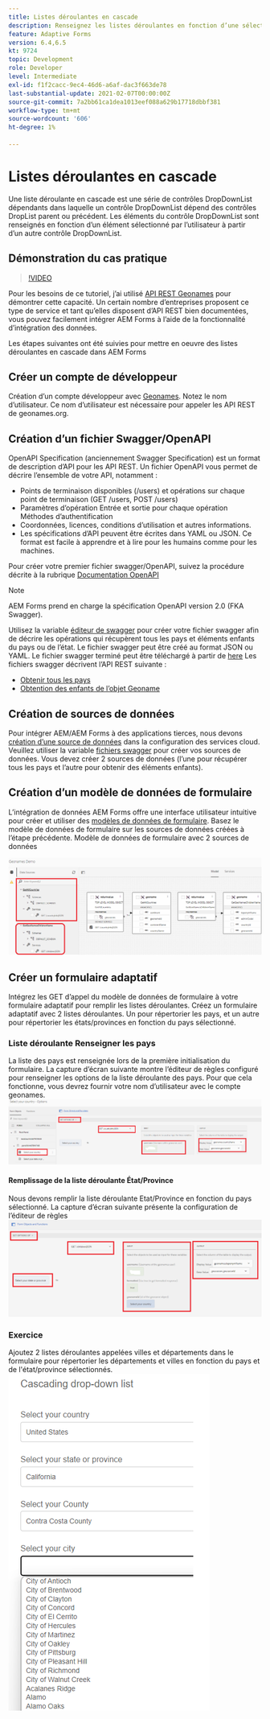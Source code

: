 ```yaml
---
title: Listes déroulantes en cascade
description: Renseignez les listes déroulantes en fonction d’une sélection précédente de liste déroulante.
feature: Adaptive Forms
version: 6.4,6.5
kt: 9724
topic: Development
role: Developer
level: Intermediate
exl-id: f1f2cacc-9ec4-46d6-a6af-dac3f663de78
last-substantial-update: 2021-02-07T00:00:00Z
source-git-commit: 7a2bb61ca1dea1013eef088a629b17718dbbf381
workflow-type: tm+mt
source-wordcount: '606'
ht-degree: 1%

---
```


# Listes déroulantes en cascade

Une liste déroulante en cascade est une série de contrôles DropDownList dépendants dans laquelle un contrôle DropDownList dépend des contrôles DropList parent ou précédent. Les éléments du contrôle DropDownList sont renseignés en fonction d’un élément sélectionné par l’utilisateur à partir d’un autre contrôle DropDownList.

## Démonstration du cas pratique

>[!VIDEO](https://video.tv.adobe.com/v/340344?quality=9&learn=on)

Pour les besoins de ce tutoriel, j’ai utilisé [API REST Geonames](http://api.geonames.org/) pour démontrer cette capacité.
Un certain nombre d’entreprises proposent ce type de service et tant qu’elles disposent d’API REST bien documentées, vous pouvez facilement intégrer AEM Forms à l’aide de la fonctionnalité d’intégration des données.

Les étapes suivantes ont été suivies pour mettre en oeuvre des listes déroulantes en cascade dans AEM Forms

## Créer un compte de développeur

Création d’un compte développeur avec [Geonames](https://www.geonames.org/login). Notez le nom d’utilisateur. Ce nom d’utilisateur est nécessaire pour appeler les API REST de geonames.org.

## Création d’un fichier Swagger/OpenAPI

OpenAPI Specification (anciennement Swagger Specification) est un format de description d’API pour les API REST. Un fichier OpenAPI vous permet de décrire l’ensemble de votre API, notamment :

* Points de terminaison disponibles (/users) et opérations sur chaque point de terminaison (GET /users, POST /users)
* Paramètres d’opération Entrée et sortie pour chaque opération Méthodes d’authentification
* Coordonnées, licences, conditions d’utilisation et autres informations.
* Les spécifications d’API peuvent être écrites dans YAML ou JSON. Ce format est facile à apprendre et à lire pour les humains comme pour les machines.

Pour créer votre premier fichier swagger/OpenAPI, suivez la procédure décrite à la rubrique [Documentation OpenAPI](https://swagger.io/docs/specification/2-0/basic-structure/)

>[!NOTE]
> AEM Forms prend en charge la spécification OpenAPI version 2.0 (FKA Swagger).

Utilisez la variable [éditeur de swagger](https://editor.swagger.io/) pour créer votre fichier swagger afin de décrire les opérations qui récupèrent tous les pays et éléments enfants du pays ou de l’état. Le fichier swagger peut être créé au format JSON ou YAML. Le fichier swagger terminé peut être téléchargé à partir de [here](assets/swagger-files.zip)
Les fichiers swagger décrivent l’API REST suivante :
* [Obtenir tous les pays](http://api.geonames.org/countryInfoJSON?username=yourusername)
* [Obtention des enfants de l’objet Geoname](http://api.geonames.org/childrenJSON?formatted=true&amp;geonameId=6252001&amp;username=yourusername)

## Création de sources de données

Pour intégrer AEM/AEM Forms à des applications tierces, nous devons [création d’une source de données](https://experienceleague.adobe.com/docs/experience-manager-learn/forms/ic-web-channel-tutorial/parttwo.html) dans la configuration des services cloud. Veuillez utiliser la variable [fichiers swagger](assets/swagger-files.zip) pour créer vos sources de données.
Vous devez créer 2 sources de données (l’une pour récupérer tous les pays et l’autre pour obtenir des éléments enfants).


## Création d’un modèle de données de formulaire

L’intégration de données AEM Forms offre une interface utilisateur intuitive pour créer et utiliser des [modèles de données de formulaire](https://experienceleague.adobe.com/docs/experience-manager-65/forms/form-data-model/create-form-data-models.html?lang=fr). Basez le modèle de données de formulaire sur les sources de données créées à l’étape précédente. Modèle de données de formulaire avec 2 sources de données

![fdm](assets/geonames-fdm.png)


## Créer un formulaire adaptatif

Intégrez les GET d’appel du modèle de données de formulaire à votre formulaire adaptatif pour remplir les listes déroulantes.
Créez un formulaire adaptatif avec 2 listes déroulantes. Un pour répertorier les pays, et un autre pour répertorier les états/provinces en fonction du pays sélectionné.

### Liste déroulante Renseigner les pays

La liste des pays est renseignée lors de la première initialisation du formulaire. La capture d’écran suivante montre l’éditeur de règles configuré pour renseigner les options de la liste déroulante des pays. Pour que cela fonctionne, vous devrez fournir votre nom d’utilisateur avec le compte geonames.
![get-countries](assets/get-countries-rule-editor.png)

#### Remplissage de la liste déroulante État/Province

Nous devons remplir la liste déroulante Etat/Province en fonction du pays sélectionné. La capture d’écran suivante présente la configuration de l’éditeur de règles
![state-province-options](assets/state-province-options.png)

### Exercice

Ajoutez 2 listes déroulantes appelées villes et départements dans le formulaire pour répertorier les départements et villes en fonction du pays et de l&#39;état/province sélectionnés.
![exercice](assets/cascading-drop-down-exercise.png)
